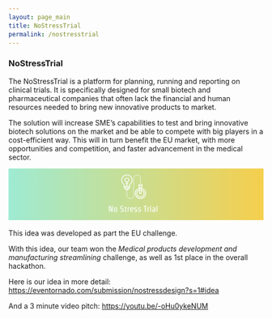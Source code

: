 ```yaml
---
layout: page_main
title: NoStressTrial
permalink: /nostresstrial
---
```


### NoStressTrial

The NoStressTrial is a platform for planning, running and reporting on clinical trials. It is specifically designed for small biotech and pharmaceutical companies that often lack the financial and human resources needed to bring new innovative products to market. 

The solution will increase SME’s capabilities to test and bring innovative biotech solutions on the market and be able to compete with big players in a cost-efficient way. This will in turn benefit the EU market, with more opportunities and competition, and faster advancement in the medical sector. 

![NoStressTrial](/assets/nostress_trial_long.png)

This idea was developed as part the EU challenge. 

With this idea, our team won the *Medical products development and manufacturing streamlining* challenge, as well as 1st place in the overall hackathon. 

Here is our idea in more detail: https://eventornado.com/submission/nostressdesign?s=1#idea

And a 3 minute video pitch: https://youtu.be/-oHu0ykeNUM 
